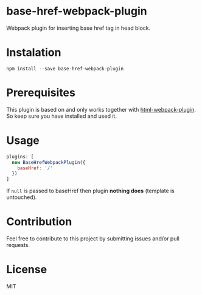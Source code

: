 # base-href-webpack-plugin

Webpack plugin for inserting base href tag in head block.

# Instalation

`npm install --save base-href-webpack-plugin`

# Prerequisites

This plugin is based on and only works together with [html-webpack-plugin](https://github.com/ampedandwired/html-webpack-plugin).
So keep sure you have installed and used it.

# Usage

```javascript
plugins: [
  new BaseHrefWebpackPlugin({
    baseHref: '/'
  })
]
```

If `null` is passed to baseHref then plugin **nothing does** (template is untouched).

# Contribution

Feel free to contribute to this project by submitting issues and/or pull requests.

# License

MIT